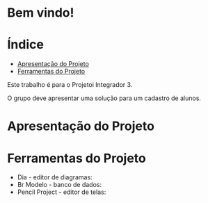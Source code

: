 # Bem vindo!

# Índice
* [Apresentação do Projeto](#Apresentação-do-Projeto)
* [Ferramentas do Projeto](#Ferramentas-do-Projeto)

Este trabalho é para o Projetoi Integrador 3.

O grupo deve apresentar uma solução para um cadastro de alunos.

# Apresentação do Projeto


# Ferramentas do Projeto

* Dia - editor de diagramas:
* Br Modelo - banco de dados:
* Pencil Project - editor de telas:

